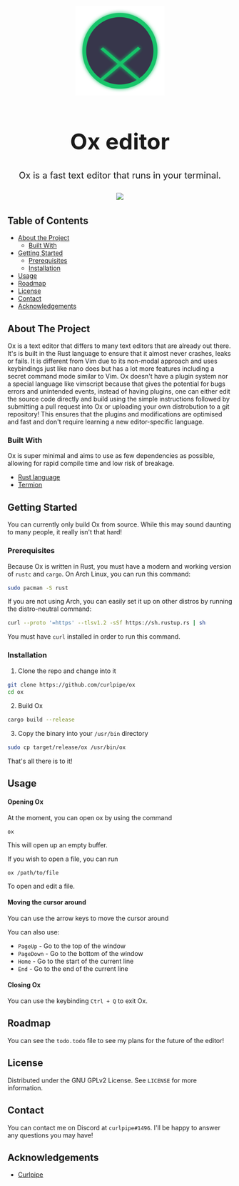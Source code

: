 <!-- PROJECT LOGO -->
<br />
<p align="center">
  <a href="https://github.com/curlpipe/ox/">
    <img src="assets/logo.png" alt="Logo" width="200" height="200">
  </a>

  <h1 align="center" style="font-size: 50px;">Ox editor</h1>

  <p align="center" style="font-size: 20px;">
    Ox is a fast text editor that runs in your terminal.
    <br><br>
    <img src="https://i.postimg.cc/hGRgs97Z/image.png">
    <br>
</p>

<!-- TABLE OF CONTENTS -->
## Table of Contents

* [About the Project](#about-the-project)
    * [Built With](#built-with)
* [Getting Started](#getting-started)
    * [Prerequisites](#prerequisites)
    * [Installation](#installation)
* [Usage](#usage)
* [Roadmap](#roadmap)
* [License](#license)
* [Contact](#contact)
* [Acknowledgements](#acknowledgements)

<!-- ABOUT THE PROJECT -->
## About The Project

Ox is a text editor that differs to many text editors that are already out there. It's is built in the Rust language to ensure that it almost never crashes, leaks or fails. It is different from Vim due to its non-modal approach and uses keybindings just like nano does but has a lot more features including a secret command mode similar to Vim. Ox doesn't have a plugin system nor a special language like vimscript because that gives the potential for bugs errors and unintended events, instead of having plugins, one can either edit the source code directly and build using the simple instructions followed by submitting a pull request into Ox or uploading your own distrobution to a git repository! This ensures that the plugins and modifications are optimised and fast and don't require learning a new editor-specific language.

### Built With

Ox is super minimal and aims to use as few dependencies as possible, allowing for rapid compile time and low risk of breakage.

* [Rust language](https://rust-lang.org)
* [Termion](https://gitlab.redox-os.org/redox-os/termion)

<!-- GETTING STARTED -->
## Getting Started

You can currently only build Ox from source.
While this may sound daunting to many people, it really isn't that hard!

### Prerequisites

Because Ox is written in Rust, you must have a modern and working version of `rustc` and `cargo`.
On Arch Linux, you can run this command:
```sh
sudo pacman -S rust
```

If you are not using Arch, you can easily set it up on other distros by running the distro-neutral command:
```sh
curl --proto '=https' --tlsv1.2 -sSf https://sh.rustup.rs | sh
```
You must have `curl` installed in order to run this command.

### Installation
 
1. Clone the repo and change into it
```sh
git clone https://github.com/curlpipe/ox
cd ox
```
2. Build Ox
```sh
cargo build --release
```
3. Copy the binary into your `/usr/bin` directory
```sh
sudo cp target/release/ox /usr/bin/ox
```

That's all there is to it!

<!-- USAGE EXAMPLES -->
## Usage

#### Opening Ox
At the moment, you can open ox by using the command
```
ox
```

This will open up an empty buffer.

If you wish to open a file, you can run
```
ox /path/to/file
```
To open and edit a file.

#### Moving the cursor around
You can use the arrow keys to move the cursor around

You can also use:
 - `PageUp` - Go to the top of the window
 - `PageDown` - Go to the bottom of the window
 - `Home` - Go to the start of the current line
 - `End` - Go to the end of the current line

#### Closing Ox
You can use the keybinding `Ctrl + Q` to exit Ox.

<!-- ROADMAP -->
## Roadmap

You can see the `todo.todo` file to see my plans for the future of the editor!

<!-- LICENSE -->
## License

Distributed under the GNU GPLv2 License. See `LICENSE` for more information.

<!-- CONTACT -->
## Contact
You can contact me on Discord at `curlpipe#1496`. I'll be happy to answer any questions you may have!

<!-- ACKNOWLEDGEMENTS -->
## Acknowledgements

* [Curlpipe](https://github.com/curlpipe)
